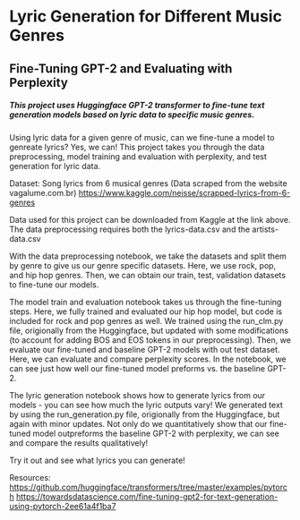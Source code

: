 # Lyric Generation for Different Music Genres
## Fine-Tuning GPT-2 and Evaluating with Perplexity

##### This project uses Huggingface GPT-2 transformer to fine-tune text generation models based on lyric data to specific music genres.


Using lyric data for a given genre of music, can we fine-tune a model to genreate lyrics? Yes, we can! This project takes you through the data preprocessing, model training and evaluation with perplexity, and test generation for lyric data. 


Dataset: Song lyrics from 6 musical genres (Data scraped from the website vagalume.com.br)
https://www.kaggle.com/neisse/scrapped-lyrics-from-6-genres

Data used for this project can be downloaded from Kaggle at the link above. The data preprocessing requires both the lyrics-data.csv and the artists-data.csv


With the data preprocessing notebook, we take the datasets and split them by genre to give us our genre specific datasets. Here, we use rock, pop, and hip hop genres. Then, we can obtain our train, test, validation datasets to fine-tune our models. 


The model train and evaluation notebook takes us through the fine-tuning steps. Here, we fully trained and evaluated our hip hop model, but code is included for rock and pop genres as well. We trained using the run_clm.py file, origionally from the Huggingface, but updated with some modifications (to account for adding BOS and EOS tokens in our preprocessing). Then, we evaluate our fine-tuned and baseline GPT-2 models with out test dataset. Here, we can evaluate and compare perplexity scores. In the notebook, we can see just how well our fine-tuned model preforms vs. the baseline GPT-2. 


The lyric generation notebook shows how to generate lyrics from our models - you can see how much the lyric outputs vary! We generated text by using the run_generation.py file, origionally from the Huggingface, but again with minor updates. Not only do we quantitatively show that our fine-tuned model outpreforms the baseline GPT-2 with perplexity, we can see and compare the results qualitatively! 


Try it out and see what lyrics you can generate! 


Resources:
https://github.com/huggingface/transformers/tree/master/examples/pytorch
https://towardsdatascience.com/fine-tuning-gpt2-for-text-generation-using-pytorch-2ee61a4f1ba7

